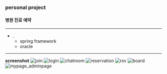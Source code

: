 
### personal project

#### 병원 진료 예약
___ 

* .
  - spring framework 
  - oracle

___ 
**screenshot**
![join](https://user-images.githubusercontent.com/69742347/112605255-74a36c00-8e5a-11eb-903c-2d4e24d9179b.png)
![login](https://user-images.githubusercontent.com/69742347/112605257-753c0280-8e5a-11eb-8e4a-2f0c4a2e77b7.png)
![chatroom](https://user-images.githubusercontent.com/69742347/112605252-73723f00-8e5a-11eb-97f6-2187f118a24d.png)
![reservation](https://user-images.githubusercontent.com/69742347/112605267-7705c600-8e5a-11eb-8b7c-82c36f7c27e8.png)
![rsv](https://user-images.githubusercontent.com/69742347/112605259-753c0280-8e5a-11eb-9ee6-d4dc17e67493.png)
![board](https://user-images.githubusercontent.com/69742347/112605264-766d2f80-8e5a-11eb-8154-4f6e5de55639.png)
![mypage_adminpage](https://user-images.githubusercontent.com/69742347/112605266-766d2f80-8e5a-11eb-9528-e8e642ed8b35.png)

